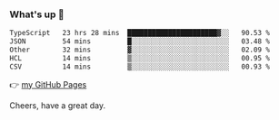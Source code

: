 ### What's up 👋

<!--START_SECTION:waka-->

```txt
TypeScript   23 hrs 28 mins  ██████████████████████▓░░   90.53 %
JSON         54 mins         █░░░░░░░░░░░░░░░░░░░░░░░░   03.48 %
Other        32 mins         ▓░░░░░░░░░░░░░░░░░░░░░░░░   02.09 %
HCL          14 mins         ▒░░░░░░░░░░░░░░░░░░░░░░░░   00.95 %
CSV          14 mins         ▒░░░░░░░░░░░░░░░░░░░░░░░░   00.93 %
```

<!--END_SECTION:waka-->

👉 [my GitHub Pages](https://ykzhukian.github.io)

Cheers, have a great day.


